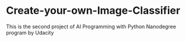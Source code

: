 # Create-your-own-Image-Classifier
This is the second project of AI Programming with Python Nanodegree program by Udacity 

